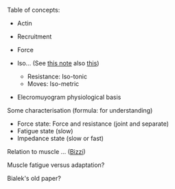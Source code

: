 Table of concepts:
* Actin
* Recruitment
* Force
* Iso... (See [this note](https://github.com/sohale/point-process-notes/blob/main/emg-project/a-presentation.md) also [this](https://github.com/sohale/point-process-notes/blob/main/emg-project/a-presentation.md))

   * Resistance: Iso-tonic
   * Moves: Iso-metric
* Elecromuyogram physiological basis

Some characterisation (formula: for understanding)

* Force state: Force and resistance (joint and separate)
* Fatigue state (slow)
* Impedance state (slow or fast)

Relation to muscle ... ([Bizzi](https://www.nature.com/articles/nature03014))

Muscle fatigue versus adaptation?

Bialek's old paper?
